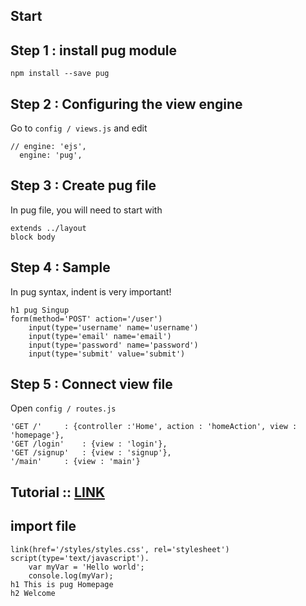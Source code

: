 ## Start

## Step 1 : install pug module
```
npm install --save pug
```

## Step 2 : Configuring the view engine
Go to `config / views.js` and edit
```
// engine: 'ejs',
  engine: 'pug',
```

## Step 3 : Create pug file
In pug file, you will need to start with 
```
extends ../layout
block body
```
## Step 4 : Sample
In pug syntax, indent is very important!
```
h1 pug Singup
form(method='POST' action='/user')
	input(type='username' name='username')
	input(type='email' name='email')
	input(type='password' name='password')
	input(type='submit' value='submit')
```

## Step 5 : Connect view file
Open `config / routes.js`
```
'GET /' 	: {controller :'Home', action : 'homeAction', view : 'homepage'},
'GET /login'	: {view : 'login'},
'GET /signup'	: {view : 'signup'},
'/main'		: {view : 'main'}
```


## Tutorial :: [LINK](https://codepen.io/mimoduo/post/learn-pug-js-with-pugs)

## import file
```
link(href='/styles/styles.css', rel='stylesheet')
script(type='text/javascript').  
    var myVar = 'Hello world';
    console.log(myVar);
h1 This is pug Homepage
h2 Welcome

```

